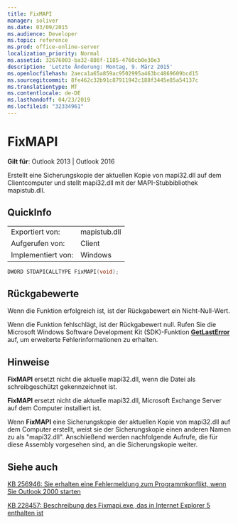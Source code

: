 ```yaml
---
title: FixMAPI
manager: soliver
ms.date: 03/09/2015
ms.audience: Developer
ms.topic: reference
ms.prod: office-online-server
localization_priority: Normal
ms.assetid: 32676003-ba32-886f-1185-4760cb0e30e3
description: 'Letzte Änderung: Montag, 9. März 2015'
ms.openlocfilehash: 2aeca1a65a859ac9502995a463bc4869609bcd15
ms.sourcegitcommit: 8fe462c32b91c87911942c188f3445e85a54137c
ms.translationtype: MT
ms.contentlocale: de-DE
ms.lasthandoff: 04/23/2019
ms.locfileid: "32334961"
---
```

# <a name="fixmapi"></a>FixMAPI

  
  
**Gilt für**: Outlook 2013 | Outlook 2016 
  
Erstellt eine Sicherungskopie der aktuellen Kopie von mapi32.dll auf dem Clientcomputer und stellt mapi32.dll mit der MAPI-Stubbibliothek mapistub.dll.
  
## <a name="quick-info"></a>QuickInfo

|||
|:-----|:-----|
|Exportiert von:  <br/> |mapistub.dll  <br/> |
|Aufgerufen von:  <br/> |Client  <br/> |
|Implementiert von:  <br/> |Windows  <br/> |
   
```cpp
DWORD STDAPICALLTYPE FixMAPI(void); 
```

## <a name="return-values"></a>Rückgabewerte

Wenn die Funktion erfolgreich ist, ist der Rückgabewert ein Nicht-Null-Wert.
  
Wenn die Funktion fehlschlägt, ist der Rückgabewert null. Rufen Sie die Microsoft Windows Software Development Kit (SDK)-Funktion **[GetLastError](https://msdn.microsoft.com/library/ms679360.aspx)** auf, um erweiterte Fehlerinformationen zu erhalten. 
  
## <a name="remarks"></a>Hinweise

 **FixMAPI** ersetzt nicht die aktuelle mapi32.dll, wenn die Datei als schreibgeschützt gekennzeichnet ist. 
  
 **FixMAPI** ersetzt nicht die aktuelle mapi32.dll, Microsoft Exchange Server auf dem Computer installiert ist. 
  
Wenn **FixMAPI** eine Sicherungskopie der aktuellen Kopie von mapi32.dll auf dem Computer erstellt, weist sie der Sicherungskopie einen anderen Namen zu als "mapi32.dll". Anschließend werden nachfolgende Aufrufe, die für diese Assembly vorgesehen sind, an die Sicherungskopie weiter. 
  
## <a name="see-also"></a>Siehe auch



[KB 256946: Sie erhalten eine Fehlermeldung zum Programmkonflikt, wenn Sie Outlook 2000 starten](https://support.microsoft.com/kb/256946)
  
[KB 228457: Beschreibung des Fixmapi.exe, das in Internet Explorer 5 enthalten ist](https://support.microsoft.com/kb/228457)

